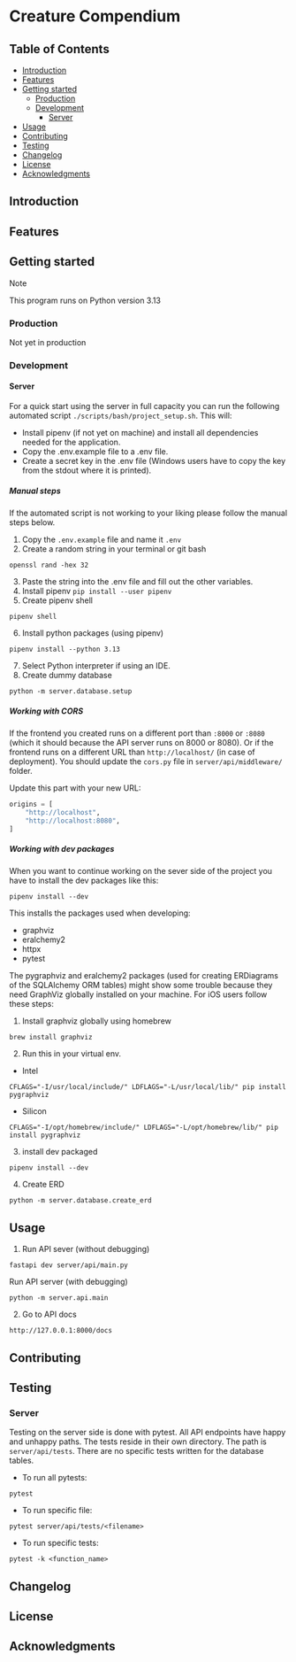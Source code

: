 # Creature Compendium

<!-- Badges -->

## Table of Contents

- [Introduction](#introduction)
- [Features](#features)
- [Getting started](#getting-started)
    - [Production](#production)
    - [Development](#development)
        - [Server](#server)
- [Usage](#usage)
- [Contributing](#contributing)
- [Testing](#testing)
- [Changelog](#changelog)
- [License](#license)
- [Acknowledgments](#acknowledgments)

## Introduction

## Features

## Getting started

> [!NOTE]
> This program runs on Python version 3.13

### Production

Not yet in production

### Development

#### Server

For a quick start using the server in full capacity you can run the following automated script
`./scripts/bash/project_setup.sh`.
This will:

- Install pipenv (if not yet on machine) and install all dependencies needed for the application.
- Copy the .env.example file to a .env file.
- Create a secret key in the .env file (Windows users have to copy the key from the stdout where it is printed).

##### Manual steps

If the automated script is not working to your liking please follow the manual steps below.

1. Copy the `.env.example` file and name it `.env`
2. Create a random string in your terminal or git bash

```shell
openssl rand -hex 32 
```

3. Paste the string into the .env file and fill out the other variables.
4. Install pipenv `pip install --user pipenv`
5. Create pipenv shell

```shell
pipenv shell
```

6. Install python packages (using pipenv)

```shell
pipenv install --python 3.13
```
7. Select Python interpreter if using an IDE.
8. Create dummy database

```shell
python -m server.database.setup
```

##### Working with CORS

If the frontend you created runs on a different port than `:8000` or `:8080` (which it should because the API server runs on 8000
or 8080).
Or if the frontend runs on a different URL than `http://localhost/` (in case of deployment).
You should update the `cors.py` file in `server/api/middleware/` folder.

Update this part with your new URL:

```py
origins = [
    "http://localhost",
    "http://localhost:8080",
]
```

##### Working with dev packages

When you want to continue working on the sever side of the project you have to install the dev packages like this:

```shell
pipenv install --dev
```

This installs the packages used when developing:

- graphviz
- eralchemy2
- httpx
- pytest

The pygraphviz and eralchemy2 packages (used for creating ERDiagrams of the SQLAlchemy ORM tables) might show some
trouble because they need GraphViz globally installed on your machine. For iOS users follow these steps:

1. Install graphviz globally using homebrew

```shell
brew install graphviz
```

2. Run this in your virtual env.

- Intel

```shell
CFLAGS="-I/usr/local/include/" LDFLAGS="-L/usr/local/lib/" pip install pygraphviz
```

- Silicon

```shell
CFLAGS="-I/opt/homebrew/include/" LDFLAGS="-L/opt/homebrew/lib/" pip install pygraphviz
```

3. install dev packaged

```shell
pipenv install --dev
```

4. Create ERD

```shell
python -m server.database.create_erd
```

## Usage

1. Run API sever (without debugging)

```shell
fastapi dev server/api/main.py
```
Run API server (with debugging)

```shell
python -m server.api.main
```

2. Go to API docs

```url
http://127.0.0.1:8000/docs
```

## Contributing

## Testing

### Server

Testing on the server side is done with pytest. All API endpoints have happy and unhappy paths.
The tests reside in their own directory. The path is `server/api/tests`. There are no specific tests written for the
database tables.

- To run all pytests:

```shell
pytest
```

- To run specific file:

```shell
pytest server/api/tests/<filename>
```

- To run specific tests:

```shell
pytest -k <function_name>
```

## Changelog

## License

## Acknowledgments
